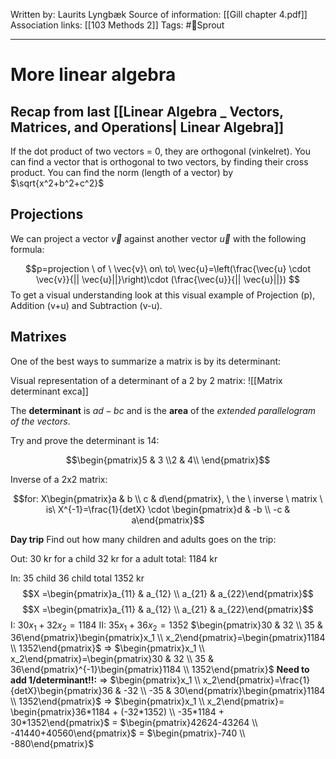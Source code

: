 Written by: Laurits Lyngbæk
Source of information: [[Gill chapter 4.pdf]]
Association links: [[103 Methods 2]]
Tags: #🌿Sprout 
___
# More linear algebra
## Recap from last [[Linear Algebra _ Vectors, Matrices, and Operations| Linear Algebra]]
If the dot product of two vectors = 0, they are orthogonal (vinkelret). 
You can find a vector that is orthogonal to two vectors, by finding their cross product.
You can find the norm (length of a vector) by $\sqrt{x^2+b^2+c^2}$

## Projections
We can project a vector $\vec{v}$ against another vector $\vec{u}$ with the following formula:

$$p=projection \ of \ \vec{v}\ on\ to\ \vec{u}=\left(\frac{\vec{u} 
\cdot \vec{v}}{|| \vec{u}||}\right)\cdot (\frac{\vec{u}}{|| \vec{u}||}) $$
To get a visual understanding look at this visual example of Projection (p), Addition (v+u) and Subtraction (v-u).
## Matrixes
One of the best ways to summarize a matrix is by its determinant:

Visual representation of a determinant of a 2 by 2 matrix:
![[Matrix determinant exca]]

The **determinant** is $ad-bc$ and is the **area** of the *extended parallelogram of the vectors*.


Try and prove the determinant is 14:

$$\begin{pmatrix}5 & 3 \\2 & 4\\ \end{pmatrix}$$

Inverse of a 2x2 matrix:

$$for: X\begin{pmatrix}a & b  \\ c & d\end{pmatrix}, \ the \ inverse \ matrix \ is\ X^{-1}=\frac{1}{detX} \cdot \begin{pmatrix}d & -b \\ -c & a\end{pmatrix}$$



**Day trip**
Find out how many children and adults goes on the trip:

Out: 30 kr for a child
32 kr for a adult
total: 1184 kr

In:
35 child
36 child
total 1352 kr
$$X =\begin{pmatrix}a_{11} & a_{12} \\ a_{21} & a_{22}\end{pmatrix}$$
$$X =\begin{pmatrix}a_{11} & a_{12} \\ a_{21} & a_{22}\end{pmatrix}$$
I: $30x_1+32x_2=1184$
II: $35x_1+36x_2=1352$
$\begin{pmatrix}30 & 32 \\ 35 & 36\end{pmatrix}\begin{pmatrix}x_1 \\ x_2\end{pmatrix}=\begin{pmatrix}1184 \\ 1352\end{pmatrix}$
=> $\begin{pmatrix}x_1 \\ x_2\end{pmatrix}=\begin{pmatrix}30 & 32 \\ 35 & 36\end{pmatrix}^{-1}\begin{pmatrix}1184 \\ 1352\end{pmatrix}$
**Need to add 1/determinant!!:**
=> $\begin{pmatrix}x_1 \\ x_2\end{pmatrix}=\frac{1}{detX}\begin{pmatrix}36 & -32 \\ -35 & 30\end{pmatrix}\begin{pmatrix}1184 \\ 1352\end{pmatrix}$
=> $\begin{pmatrix}x_1 \\ x_2\end{pmatrix}= \begin{pmatrix}36*1184 + (-32*1352) \\ -35*1184 + 30*1352\end{pmatrix}$ = $\begin{pmatrix}42624-43264 \\ -41440+40560\end{pmatrix}$ = $\begin{pmatrix}-740 \\ -880\end{pmatrix}$





